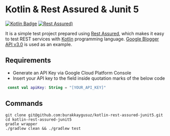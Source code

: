 # Kotlin & Rest Assured & Junit 5

[![Kotlin Badge](https://img.shields.io/badge/-Kotlin-9370DB?logo=kotlin&logoColor=white&style=for-the-badge)](https://kotlinlang.org/) [![Rest Assured)](https://img.shields.io/github/v/tag/rest-assured/rest-assured?color=3CB371&label=latest&style=for-the-badge)](https://rest-assured.io/)

It is a simple test project prepared using [Rest Assured](http://rest-assured.io/), which makes it easy to test REST
services with [Kotlin](https://kotlinlang.org/) programming
language. [Google Blogger API v3.0](https://developers.google.com/blogger/docs/3.0/using) is used as an example.

## Requirements

- Generate an API Key via Google Cloud Platform Console
- Insert your API key to the field inside quotation marks of the below code

```kotlin
 const val apiKey: String = "[YOUR_API_KEY]"
```

## Commands

```git
git clone git@github.com:burakkaygusuz/kotlin-rest-assured-junit5.git
cd kotlin-rest-assured-junit5
gradle wrapper
./gradlew clean && ./gradlew test
```
